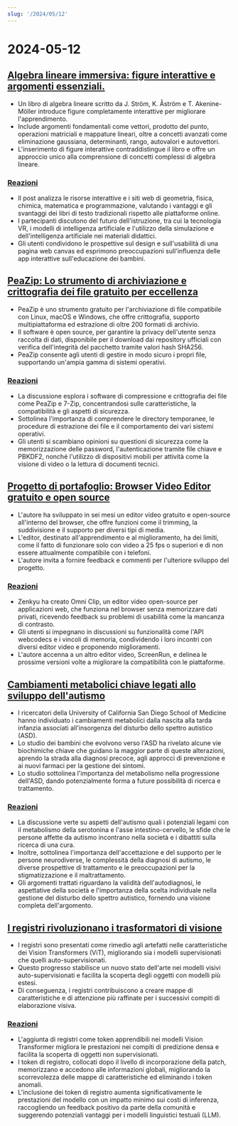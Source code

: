 ```yaml
---
slug: '/2024/05/12'
---
```


# 2024-05-12

## [Algebra lineare immersiva: figure interattive e argomenti essenziali.](http://immersivemath.com/ila/index.html)

- Un libro di algebra lineare scritto da J. Ström, K. Åström e T. Akenine-Möller introduce figure completamente interattive per migliorare l'apprendimento.
- Include argomenti fondamentali come vettori, prodotto del punto, operazioni matriciali e mappature lineari, oltre a concetti avanzati come eliminazione gaussiana, determinanti, rango, autovalori e autovettori.
- L'inserimento di figure interattive contraddistingue il libro e offre un approccio unico alla comprensione di concetti complessi di algebra lineare.

### [Reazioni](https://news.ycombinator.com/item?id=40329388)

- Il post analizza le risorse interattive e i siti web di geometria, fisica, chimica, matematica e programmazione, valutando i vantaggi e gli svantaggi dei libri di testo tradizionali rispetto alle piattaforme online.
- I partecipanti discutono del futuro dell'istruzione, tra cui la tecnologia VR, i modelli di intelligenza artificiale e l'utilizzo della simulazione e dell'intelligenza artificiale nei materiali didattici.
- Gli utenti condividono le prospettive sul design e sull'usabilità di una pagina web canvas ed esprimono preoccupazioni sull'influenza delle app interattive sull'educazione dei bambini.

## [PeaZip: Lo strumento di archiviazione e crittografia dei file gratuito per eccellenza](https://peazip.github.io/)

- PeaZip è uno strumento gratuito per l'archiviazione di file compatibile con Linux, macOS e Windows, che offre crittografia, supporto multipiattaforma ed estrazione di oltre 200 formati di archivio.
- Il software è open source, per garantire la privacy dell'utente senza raccolta di dati, disponibile per il download dai repository ufficiali con verifica dell'integrità del pacchetto tramite valori hash SHA256.
- PeaZip consente agli utenti di gestire in modo sicuro i propri file, supportando un'ampia gamma di sistemi operativi.

### [Reazioni](https://news.ycombinator.com/item?id=40327631)

- La discussione esplora i software di compressione e crittografia dei file come PeaZip e 7-Zip, concentrandosi sulle caratteristiche, la compatibilità e gli aspetti di sicurezza.
- Sottolinea l'importanza di comprendere le directory temporanee, le procedure di estrazione dei file e il comportamento dei vari sistemi operativi.
- Gli utenti si scambiano opinioni su questioni di sicurezza come la memorizzazione delle password, l'autenticazione tramite file chiave e PBKDF2, nonché l'utilizzo di dispositivi mobili per attività come la visione di video o la lettura di documenti tecnici.

## [Progetto di portafoglio: Browser Video Editor gratuito e open source](https://news.ycombinator.com/item?id=40331968)

- L'autore ha sviluppato in sei mesi un editor video gratuito e open-source all'interno del browser, che offre funzioni come il trimming, la suddivisione e il supporto per diversi tipi di media.
- L'editor, destinato all'apprendimento e al miglioramento, ha dei limiti, come il fatto di funzionare solo con video a 25 fps o superiori e di non essere attualmente compatibile con i telefoni.
- L'autore invita a fornire feedback e commenti per l'ulteriore sviluppo del progetto.

### [Reazioni](https://news.ycombinator.com/item?id=40331968)

- Zenkyu ha creato Omni Clip, un editor video open-source per applicazioni web, che funziona nel browser senza memorizzare dati privati, ricevendo feedback su problemi di usabilità come la mancanza di contrasto.
- Gli utenti si impegnano in discussioni su funzionalità come l'API webcodecs e i vincoli di memoria, condividendo i loro incontri con diversi editor video e proponendo miglioramenti.
- L'autore accenna a un altro editor video, ScreenRun, e delinea le prossime versioni volte a migliorare la compatibilità con le piattaforme.

## [Cambiamenti metabolici chiave legati allo sviluppo dell'autismo](https://medicalxpress.com/news/2024-05-metabolism-autism-reveals-developmental.html)

- I ricercatori della University of California San Diego School of Medicine hanno individuato i cambiamenti metabolici dalla nascita alla tarda infanzia associati all'insorgenza del disturbo dello spettro autistico (ASD).
- Lo studio dei bambini che evolvono verso l'ASD ha rivelato alcune vie biochimiche chiave che guidano la maggior parte di queste alterazioni, aprendo la strada alla diagnosi precoce, agli approcci di prevenzione e ai nuovi farmaci per la gestione dei sintomi.
- Lo studio sottolinea l'importanza del metabolismo nella progressione dell'ASD, dando potenzialmente forma a future possibilità di ricerca e trattamento.

### [Reazioni](https://news.ycombinator.com/item?id=40328616)

- La discussione verte su aspetti dell'autismo quali i potenziali legami con il metabolismo della serotonina e l'asse intestino-cervello, le sfide che le persone affette da autismo incontrano nella società e i dibattiti sulla ricerca di una cura.
- Inoltre, sottolinea l'importanza dell'accettazione e del supporto per le persone neurodiverse, le complessità della diagnosi di autismo, le diverse prospettive di trattamento e le preoccupazioni per la stigmatizzazione e il maltrattamento.
- Gli argomenti trattati riguardano la validità dell'autodiagnosi, le aspettative della società e l'importanza della scelta individuale nella gestione del disturbo dello spettro autistico, fornendo una visione completa dell'argomento.

## [I registri rivoluzionano i trasformatori di visione](https://openreview.net/forum?id=2dnO3LLiJ1)

- I registri sono presentati come rimedio agli artefatti nelle caratteristiche dei Vision Transformers (ViT), migliorando sia i modelli supervisionati che quelli auto-supervisionati.
- Questo progresso stabilisce un nuovo stato dell'arte nei modelli visivi auto-supervisionati e facilita la scoperta degli oggetti con modelli più estesi.
- Di conseguenza, i registri contribuiscono a creare mappe di caratteristiche e di attenzione più raffinate per i successivi compiti di elaborazione visiva.

### [Reazioni](https://news.ycombinator.com/item?id=40329675)

- L'aggiunta di registri come token apprendibili nei modelli Vision Transformer migliora le prestazioni nei compiti di predizione densa e facilita la scoperta di oggetti non supervisionati.
- I token di registro, collocati dopo il livello di incorporazione della patch, memorizzano e accedono alle informazioni globali, migliorando la scorrevolezza delle mappe di caratteristiche ed eliminando i token anomali.
- L'inclusione dei token di registro aumenta significativamente le prestazioni del modello con un impatto minimo sui costi di inferenza, raccogliendo un feedback positivo da parte della comunità e suggerendo potenziali vantaggi per i modelli linguistici testuali (LLM).

<head>
  <meta property="og:title" content="Algebra lineare immersiva: figure interattive e argomenti essenziali." />
  <meta property="og:type" content="website" />
  <meta property="og:image" content="https://og.cho.sh/api/og/?title=Algebra%20lineare%20immersiva%3A%20figure%20interattive%20e%20argomenti%20essenziali.&subheading=domenica%2012%20maggio%202024%3A%20Riassunto%20di%20Hacker%20News" />
</head>
